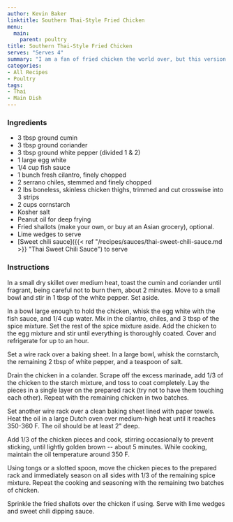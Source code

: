 ```yaml
---
author: Kevin Baker
linktitle: Southern Thai-Style Fried Chicken
menu:
  main:
    parent: poultry
title: Southern Thai-Style Fried Chicken
serves: "Serves 4"
summary: "I am a fan of fried chicken the world over, but this version is particularly flavorful and crunchy. The layering of spices in the marinade, breading, and post-fry dusting is key here, and yes, those measurements are in *tablespoons*. Note that the cornstarch, key to the crispy shell of this chicken, will not brown as deeply as flour. Trust your thermometer and timer. Be sure to make the delicious sweet chili sauce from scratch -- it's amazing, much better than the bottled version."
categories:
- All Recipes
- Poultry
tags:
- Thai
- Main Dish
---
```


### Ingredients

<div class="ingredient-list">
  
* 3 tbsp ground cumin 
* 3 tbsp ground coriander   
* 3 tbsp ground white pepper (divided 1 & 2)  
* 1 large egg white
* 1/4 cup fish sauce
* 1 bunch fresh cilantro, finely chopped  
* 2 serrano chiles, stemmed and finely chopped
* 2 lbs boneless, skinless chicken thighs, trimmed and cut crosswise into 3 strips
* 2 cups cornstarch 
* Kosher salt
* Peanut oil for deep frying
* Fried shallots (make your own, or buy at an Asian grocery), optional.
* Lime wedges to serve
* [Sweet chili sauce]({{< ref "/recipes/sauces/thai-sweet-chili-sauce.md >}} "Thai Sweet Chili Sauce") to serve  

</div>

### Instructions
In a small dry skillet over medium heat, toast the cumin and coriander until fragrant, being careful not to burn them, about 2 minutes. Move to a small bowl and stir in 1 tbsp of the white pepper. Set aside.

In a bowl large enough to hold the chicken, whisk the egg white with the fish sauce, and 1/4 cup water. Mix in the cilantro, chiles, and 3 tbsp of the spice mixture. Set the rest of the spice mixture aside.  Add the chicken to the egg mixture and stir until everything is thoroughly coated. Cover and refrigerate for up to an hour.

Set a wire rack over a baking sheet. In a large bowl, whisk the cornstarch, the remaining 2 tbsp of white pepper, and a teaspoon of salt.

Drain the chicken in a colander. Scrape off the excess marinade, add 1/3 of the chicken to the starch mixture, and toss to coat completely. Lay the pieces in a single layer on the prepared rack (try not to have them touching each other). Repeat with the remaining chicken in two batches.

Set another wire rack over a clean baking sheet lined with paper towels. Heat the oil in a large Dutch oven over medium-high heat until it reaches 350-360 F. The oil should be at least 2" deep.

Add 1/3 of the chicken pieces and cook, stirring occasionally to prevent sticking, until lightly golden brown -- about 5 minutes. While cooking, maintain the oil temperature around 350 F. 

Using tongs or a slotted spoon, move the chicken pieces to the prepared rack and immediately season on all sides with 1/3 of the remaining spice mixture.  Repeat the cooking and seasoning with the remaining two batches of chicken.

Sprinkle the fried shallots over the chicken if using. Serve with lime wedges and sweet chili dipping sauce.